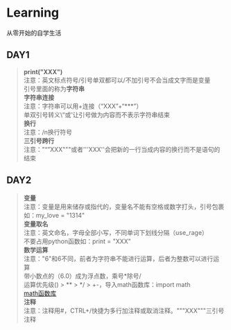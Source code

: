 # Learning
从零开始的自学生活

## DAY1
>**print("XXX")**  
>注意：英文标点符号/引号单双都可以/不加引号不会当成文字而是变量  
> 引号里面的称为**字符串**  
> **字符串连接**  
> 注意：字符串可以用+连接（“XXX”+“***”）  
> 单双引号转义\“或\'让引号做为内容而不表示字符串结束  
> **换行**  
> 注意：/n换行符号  
> **三引号跨行**  
> 注意：”“”XXX"""或者'''XXX''会把新的一行当成内容的换行而不是语句的结束
## DAY2
>**变量**  
> 注意：变量是用来储存或指代的，变量名不能有空格或数字打头，引号包裹  
> 如：my_love = "1314"  
> **变量取名**  
> 注意：英文命名，字母全部小写，不同单词下划线分隔（use_rage）  
> 不要占用python函数如：print = "XXX"  
> **数学运算**  
> 注意："6"和6不同，前者为字符串不能进行运算，后者为整数可以进行运算  
> 带小数点的（6.0）成为浮点数，乘号*除号/  
> 运算优先级() > ** > */ > +-，导入math函数库：import math  
> [math函数库](https://docs.python.org/zh-cn/3/library/math.html "math函数库")  
> **注释**  
> 注意：注释用#，CTRL+/快捷为多行加注释或取消注释。"""XXX"""三引号注释